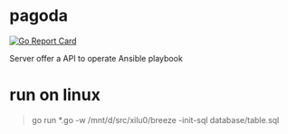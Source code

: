 # pagoda
[![Go Report Card](https://goreportcard.com/badge/github.com/wise2c-devops/pagoda)](https://goreportcard.com/report/github.com/wise2c-devops/pagoda)

Server offer a API to operate Ansible playbook

# run on linux
> go run *.go -w /mnt/d/src/xilu0/breeze -init-sql database/table.sql

